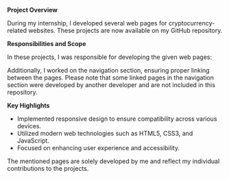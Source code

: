 **Project Overview**

During my internship, I developed several web pages for cryptocurrency-related websites. These projects are now available on my GitHub repository. 

**Responsibilities and Scope**

In these projects, I was responsible for developing the given web pages:


Additionally, I worked on the navigation section, ensuring proper linking between the pages. Please note that some linked pages in the navigation section were developed by another developer and are not included in this repository.

**Key Highlights**

- Implemented responsive design to ensure compatibility across various devices.
- Utilized modern web technologies such as HTML5, CSS3, and JavaScript.
- Focused on enhancing user experience and accessibility.

The mentioned pages are solely developed by me and reflect my individual contributions to the projects.
